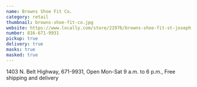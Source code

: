 ```yaml
---
name: Browns Shoe Fit Co.
category: retail
thumbnail: browns-shoe-fit-co.jpg
website: https://www.locally.com/store/21976/browns-shoe-fit-st-joseph
number: 816-671-9931
pickup: true
delivery: true
masks: true
masked: true
---
```

1403 N. Belt Highway, 671-9931, Open Mon-Sat 9 a.m. to 6 p.m., Free shipping and delivery